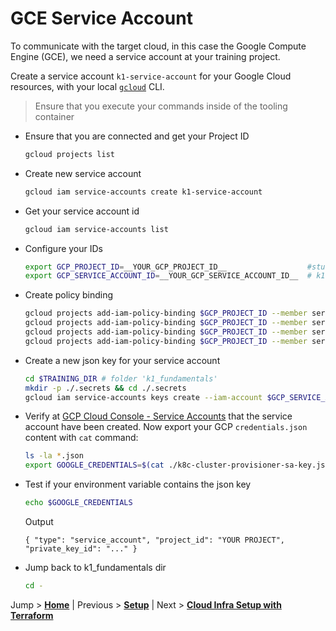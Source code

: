 # GCE Service Account

To communicate with the target cloud, in this case the Google Compute Engine (GCE), we need a service account at your training project.

Create a service account `k1-service-account` for your Google Cloud resources, with your local [`gcloud`](https://cloud.google.com/sdk/install) CLI.

>Ensure that you execute your commands inside of the tooling container

* Ensure that you are connected and get your Project ID
  ```bash
  gcloud projects list
  ```

* Create new service account
  ```bash
  gcloud iam service-accounts create k1-service-account
  ```

* Get your service account id
  ```bash
  gcloud iam service-accounts list
  ```

* Configure your IDs
  ```bash
  export GCP_PROJECT_ID=__YOUR_GCP_PROJECT_ID__                  #student-XX-project
  export GCP_SERVICE_ACCOUNT_ID=__YOUR_GCP_SERVICE_ACCOUNT_ID__  # k1-service-account@student-XX-project.iam.gserviceaccount.com
  ```

* Create policy binding
  ```bash
  gcloud projects add-iam-policy-binding $GCP_PROJECT_ID --member serviceAccount:$GCP_SERVICE_ACCOUNT_ID --role='roles/compute.admin'
  gcloud projects add-iam-policy-binding $GCP_PROJECT_ID --member serviceAccount:$GCP_SERVICE_ACCOUNT_ID --role='roles/iam.serviceAccountUser'
  gcloud projects add-iam-policy-binding $GCP_PROJECT_ID --member serviceAccount:$GCP_SERVICE_ACCOUNT_ID --role='roles/viewer'
  gcloud projects add-iam-policy-binding $GCP_PROJECT_ID --member serviceAccount:$GCP_SERVICE_ACCOUNT_ID --role='roles/storage.admin'
  ```

* Create a new json key for your service account
  ```bash
  cd $TRAINING_DIR # folder 'k1_fundamentals'
  mkdir -p ./.secrets && cd ./.secrets
  gcloud iam service-accounts keys create --iam-account $GCP_SERVICE_ACCOUNT_ID k8c-cluster-provisioner-sa-key.json
  ``` 

* Verify at [GCP Cloud Console - Service Accounts](https://console.cloud.google.com/iam-admin/serviceaccounts) that the service account have been created. Now export your GCP `credentials.json` content with `cat` command:
  ```bash
  ls -la *.json
  export GOOGLE_CREDENTIALS=$(cat ./k8c-cluster-provisioner-sa-key.json)
  ```

* Test if your environment variable contains the json key
  ```bash
  echo $GOOGLE_CREDENTIALS
  ```
  Output
  ```text
  { "type": "service_account", "project_id": "YOUR PROJECT", "private_key_id": "..." }
  ```

* Jump back to k1_fundamentals dir
  ```bash
  cd -
  ```

Jump > [**Home**](../README.md) | Previous > [**Setup**](../00_setup/README.md) | Next > [**Cloud Infra Setup with Terraform**](../02_initial-cloud-infra-with-terraform/README.md)